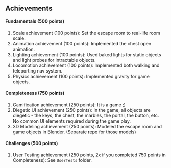 ## Achievements

#### Fundamentals (500 points)

1. Scale achievement (100 points): Set the escape room to real-life room scale.
2. Animation achievement (100 points): Implemented the chest open animation.
3. Lighting achievement (100 points): Used baked lights for static objects and light probes for intractable objects.
4. Locomotion achievement (100 points): Implemented both walking and teleporting nav system.
5. Physics achievement (100 points): Implemented gravity for game objects. 

#### Completeness (750 points)

1. Gamification achievement (250 points): It is a game ;)
2. Diegetic UI achievement (250 points): In the game, all objects are diegetic - the keys, the chest, the marbles, the portal, the button, etc. No common UI elements required during the game play.
3. 3D Modeling achievement (250 points): Modeled the escape room and game objects in Blender. (Separate [repo](https://github.com/moyicat/medieval-assets) for those models)

#### Challenges (500 points)

1. User Testing achievement (250 points, 2x if you completed 750 points in Completeness): See `UserTests` folder.